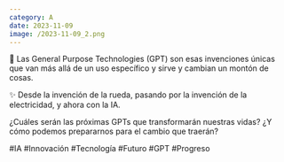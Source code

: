 ```yaml
--- 
category: A 
date: 2023-11-09 
image: /2023-11-09_2.png 
--- 
```


🌟 Las General Purpose Technologies (GPT) son esas invenciones únicas que van más allá de un uso específico y sirve y cambian un montón de cosas.

✨ Desde la invención de la rueda, pasando por la invención de la electricidad, y ahora con la IA.

¿Cuáles serán las próximas GPTs que transformarán nuestras vidas? ¿Y cómo podemos prepararnos para el cambio que traerán?

#IA #Innovación #Tecnología #Futuro #GPT #Progreso